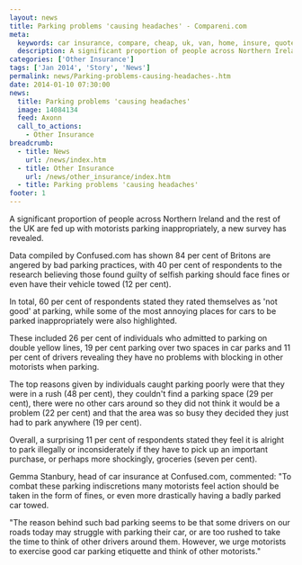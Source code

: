 ```yaml
---
layout: news
title: Parking problems 'causing headaches' - Compareni.com
meta:
  keywords: car insurance, compare, cheap, uk, van, home, insure, quotes, online, comparison, bike, loans, life
  description: A significant proportion of people across Northern Ireland and the rest of the UK are fed up with motorists parking inappropriately, a new survey has
categories: ['Other Insurance']
tags: ['Jan 2014', 'Story', 'News']
permalink: news/Parking-problems-causing-headaches-.htm
date: 2014-01-10 07:30:00
news:
  title: Parking problems 'causing headaches'
  image: 14084134
  feed: Axonn
  call_to_actions:
    - Other Insurance
breadcrumb:
  - title: News
    url: /news/index.htm
  - title: Other Insurance
    url: /news/other_insurance/index.htm
  - title: Parking problems 'causing headaches'
footer: 1
---
```


A significant proportion of people across Northern Ireland and the rest of the UK are fed up with motorists parking inappropriately, a new survey has revealed.

Data compiled by Confused.com has shown 84 per cent of Britons are angered by bad parking practices, with 40 per cent of respondents to the research believing those found guilty of selfish parking should face fines or even have their vehicle towed (12 per cent).

In total, 60 per cent of respondents stated they rated themselves as &#39;not good&#39; at parking, while some of the most annoying places for cars to be parked inappropriately were also highlighted.

These included 26 per cent of individuals who admitted to parking on double yellow lines, 19 per cent parking over two spaces in car parks and 11 per cent of drivers revealing they have no problems with blocking in other motorists when parking.

The top reasons given by individuals caught parking poorly were that they were in a rush (48 per cent), they couldn&#39;t find a parking space (29 per cent), there were no other cars around so they did not think it would be a problem (22 per cent) and that the area was so busy they decided they just had to park anywhere (19 per cent).

Overall, a surprising 11 per cent of respondents stated they feel it is alright to park illegally or inconsiderately if they have to pick up an important purchase, or perhaps more shockingly, groceries (seven per cent).

Gemma Stanbury, head of car insurance at Confused.com, commented: &quot;To combat these parking indiscretions many motorists feel action should be taken in the form of fines, or even more drastically having a badly parked car towed.

&quot;The reason behind such bad parking seems to be that some drivers on our roads today may struggle with parking their car, or are too rushed to take the time to think of other drivers around them. However, we urge motorists to exercise good car parking&nbsp;etiquette and think of other motorists.&quot;
